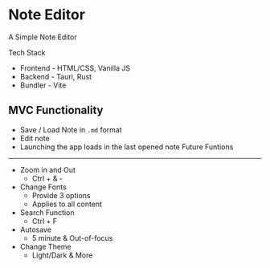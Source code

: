 # Note Editor
A Simple Note Editor

Tech Stack
- Frontend - HTML/CSS, Vanilla JS
- Backend - Tauri, Rust
- Bundler - Vite

MVC Functionality
---
- Save / Load Note in `.md` format
- Edit note
- Launching the app loads in the last opened note
Future Funtions
---
- Zoom in and Out
  - Ctrl + & - 
- Change Fonts
  - Provide 3 options
  - Applies to all content
- Search Function
  - Ctrl + F
- Autosave
  - 5 minute & Out-of-focus
- Change Theme
  - Light/Dark & More
